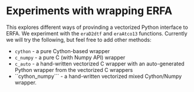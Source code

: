 Experiments with wrapping ERFA
==============================

This explores different ways of provinding a vectorized Python interface to
ERFA. We experiment with the ``eraD2dtf`` and ``eraAtco13`` functions. Currently we will try the
following, but feel free to add other methods:

* ``cython`` - a pure Cython-based wrapper
* ``c_numpy`` - a pure C (with Numpy API) wrapper
* ``c_auto`` - a hand-written vectorized C wrapper with an auto-generated Python wrapper from the vectorized C wrappers
* ``cython_numpy``` - a hand-written vectorized mixed Cython/Numpy wrapper.
